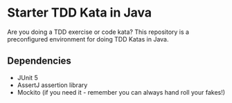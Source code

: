 # Starter TDD Kata in Java

Are you doing a TDD exercise or code kata? This repository is a preconfigured environment for doing TDD Katas in Java.

## Dependencies 
- JUnit 5
- AssertJ assertion library
- Mockito (if you need it - remember you can always hand roll your fakes!)